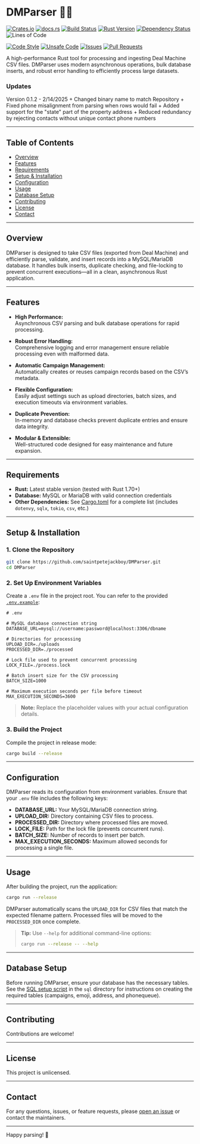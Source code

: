# DMParser 📜✨

[![Crates.io](https://img.shields.io/crates/v/DMParser?style=for-the-badge)](https://crates.io/crates/DMParser)
[![docs.rs](https://img.shields.io/docsrs/DMParser?style=for-the-badge)](https://docs.rs/DMParser)
[![Build Status](https://github.com/saintpetejackboy/DMParser/actions/workflows/rust.yml/badge.svg)](https://github.com/saintpetejackboy/DMParser/actions)
[![Rust Version](https://img.shields.io/badge/rustc-1.71+-blue?style=for-the-badge)](https://blog.rust-lang.org/)
[![Dependency Status](https://deps.rs/repo/github/saintpetejackboy/DMParser/status.svg)](https://deps.rs/repo/github/saintpetejackboy/DMParser)
![Lines of Code](https://img.shields.io/tokei/lines/github/saintpetejackboy/DMParser?style=flat-square)

[![Code Style](https://img.shields.io/badge/rustfmt-checked-blue?style=for-the-badge)](https://github.com/rust-lang/rustfmt)
[![Unsafe Code](https://img.shields.io/badge/unsafe-0%25-green?style=for-the-badge)](https://doc.rust-lang.org/book/ch19-01-unsafe-rust.html)
[![Issues](https://img.shields.io/github/issues/saintpetejackboy/DMParser?style=for-the-badge)](https://github.com/saintpetejackboy/DMParser/issues)
[![Pull Requests](https://img.shields.io/github/issues-pr/saintpetejackboy/DMParser?style=for-the-badge)](https://github.com/saintpetejackboy/DMParser/pulls)


A high-performance Rust tool for processing and ingesting Deal Machine CSV files. DMParser uses modern asynchronous operations, bulk database inserts, and robust error handling to efficiently process large datasets.

### Updates
Version 0.1.2 - 2/14/2025
	+ Changed binary name to match Repository
	+ Fixed phone misalignment from parsing when rows would fail
	+ Added support for the "state" part of the property address
	+ Reduced redundancy by rejecting contacts without unique contact phone numbers

---

## Table of Contents

- [Overview](#overview)
- [Features](#features)
- [Requirements](#requirements)
- [Setup & Installation](#setup--installation)
- [Configuration](#configuration)
- [Usage](#usage)
- [Database Setup](#database-setup)
- [Contributing](#contributing)
- [License](#license)
- [Contact](#contact)

---

## Overview

DMParser is designed to take CSV files (exported from Deal Machine) and efficiently parse, validate, and insert records into a MySQL/MariaDB database. It handles bulk inserts, duplicate checking, and file-locking to prevent concurrent executions—all in a clean, asynchronous Rust application.

---

## Features

- **High Performance:**  
  Asynchronous CSV parsing and bulk database operations for rapid processing.

- **Robust Error Handling:**  
  Comprehensive logging and error management ensure reliable processing even with malformed data.

- **Automatic Campaign Management:**  
  Automatically creates or reuses campaign records based on the CSV’s metadata.

- **Flexible Configuration:**  
  Easily adjust settings such as upload directories, batch sizes, and execution timeouts via environment variables.

- **Duplicate Prevention:**  
  In-memory and database checks prevent duplicate entries and ensure data integrity.

- **Modular & Extensible:**  
  Well-structured code designed for easy maintenance and future expansion.

---

## Requirements

- **Rust:** Latest stable version (tested with Rust 1.70+)
- **Database:** MySQL or MariaDB with valid connection credentials
- **Other Dependencies:** See [Cargo.toml](Cargo.toml) for a complete list (includes `dotenvy`, `sqlx`, `tokio`, `csv`, etc.)

---

## Setup & Installation

### 1. Clone the Repository

```bash
git clone https://github.com/saintpetejackboy/DMParser.git
cd DMParser
```

### 2. Set Up Environment Variables

Create a `.env` file in the project root. You can refer to the provided [`.env.example`](.env.example):

```dotenv
# .env

# MySQL database connection string
DATABASE_URL=mysql://username:password@localhost:3306/dbname

# Directories for processing
UPLOAD_DIR=./uploads
PROCESSED_DIR=./processed

# Lock file used to prevent concurrent processing
LOCK_FILE=./process.lock

# Batch insert size for the CSV processing
BATCH_SIZE=1000

# Maximum execution seconds per file before timeout
MAX_EXECUTION_SECONDS=3600
```

> **Note:** Replace the placeholder values with your actual configuration details.

### 3. Build the Project

Compile the project in release mode:

```bash
cargo build --release
```

---

## Configuration

DMParser reads its configuration from environment variables. Ensure that your `.env` file includes the following keys:

- **DATABASE_URL:** Your MySQL/MariaDB connection string.
- **UPLOAD_DIR:** Directory containing CSV files to process.
- **PROCESSED_DIR:** Directory where processed files are moved.
- **LOCK_FILE:** Path for the lock file (prevents concurrent runs).
- **BATCH_SIZE:** Number of records to insert per batch.
- **MAX_EXECUTION_SECONDS:** Maximum allowed seconds for processing a single file.

---

## Usage

After building the project, run the application:

```bash
cargo run --release
```

DMParser automatically scans the `UPLOAD_DIR` for CSV files that match the expected filename pattern. Processed files will be moved to the `PROCESSED_DIR` once complete.

> **Tip:** Use `--help` for additional command-line options:
> ```bash
> cargo run --release -- --help
> ```

---

## Database Setup

Before running DMParser, ensure your database has the necessary tables. See the [SQL setup script](sql/create_tables.sql) in the `sql` directory for instructions on creating the required tables (campaigns, emoji, address, and phonequeue).


---

## Contributing

Contributions are welcome!

---

## License

This project is unlicensed. 

---

## Contact

For any questions, issues, or feature requests, please [open an issue](https://github.com/saintpetejackboy/DMParser/issues) or contact the maintainers.

---

Happy parsing! 🚀
